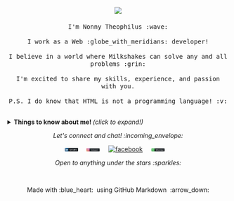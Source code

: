 <p align="center">
  <img src="https://media.giphy.com/media/MeJgB3yMMwIaHmKD4z/giphy.gif" width="30%">
  <br><br>
  <samp>
    I'm Nonny Theophilus :wave:
    <br><br>
    I work as a Web :globe_with_meridians: developer!
    <br><br>
    I believe in a world where Milkshakes can solve any and all problems :grin:
    <br><br>
    I'm excited to share my skills, experience, and passion with you.
    <br><br>
    P.S. I do know that HTML is not a programming language! :v:
  </samp>
</p>

<br>

<details>
  <summary> <b> Things to know about me! </b> <i>(click to expand!)</i> </summary>
  
  <br>
  
  [![Github Stats By Anurag](https://github-readme-stats.vercel.app/api?username=Coding-Nonny&show_icons=true&title_color=fff&icon_color=79ff97&text_color=9f9f9f&bg_color=151515)](https://github.com/Coding-Nonny/github-readme-stats)

---

### - Languages and Tools...

<p align="center">

  <!-- For more icons please follow  https://github.com/MikeCodesDotNET/ColoredBadges -->

  <img src="https://github.com/Quadrified/Quadrified/blob/master/assets/svg/dev/frameworks/react.svg" alt="react" style="vertical-align:top; margin:4px">
  <img src="https://github.com/Quadrified/Quadrified/blob/master/assets/svg/dev/languages/sql.svg" alt="sql" style="vertical-align:top; margin:4px">
  <img src="https://github.com/Quadrified/Quadrified/blob/master/assets/svg/dev/languages/js.svg" alt="js" style="vertical-align:top; margin:4px">
  <img src="https://github.com/Quadrified/Quadrified/blob/master/assets/svg/dev/services/npm.svg" alt="npm" style="vertical-align:top; margin:4px">
  <img src="https://github.com/Quadrified/Quadrified/blob/master/assets/svg/dev/tools/visualstudio_code.svg" alt="vscode" style="vertical-align:top; margin:4px">
  <img src="https://github.com/Quadrified/Quadrified/blob/master/assets/svg/dev/tools/powershell.svg" alt="powershell" style="vertical-align:top; margin:4px">
   <img src="https://github.com/Quadrified/Quadrified/blob/master/assets/svg/dev/languages/php.svg" alt="php" style="vertical-align:top; margin:4px">

---

</p>

### - I'm currently...

- Improving my React JS skills.
  
---

</details>

<p align="center"> 
  <i> Let's connect and chat! :incoming_envelope: </i>
</p>

<p align="center">
  <a href="https://www.linkedin.com/in/theophilus-chinonso-chikezie-2a4555237"><img src="https://github.com/MikeCodesDotNET/ColoredBadges/blob/master/svg/social/linkedin.svg" width="30px" alt="LinkedIn"></a> &nbsp; &nbsp;
  <a href="https://instagram.com/nonny_theophilus?igshid=YmMyMTA2M2Y="><img src="https://github.com/MikeCodesDotNET/ColoredBadges/blob/master/svg/social/instagram.svg" width="30px" alt="Instagram"></a> &nbsp; &nbsp;
  <a href="https://www.facebook.com/theophilusnonny"><img src="https://github.com/Quadrified/Quadrified/blob/master/assets/my_svgs/facebook.svg" width="30px" alt="facebook"></a> &nbsp; &nbsp;
  <a href="https://wa.me/message/SXGIV25TKXYOO1"><img src="https://github.com/MikeCodesDotNET/ColoredBadges/blob/master/svg/social/whatsapp.svg" width="30px" alt="Whatsapp"></a> &nbsp; &nbsp;
</p>

<p align="center">
  <i> Open to anything under the stars :sparkles: </i>
</p>

<br>

<p align="center">
  Made with :blue_heart: &nbsp;using GitHub Markdown &nbsp;:arrow_down:
</p>
